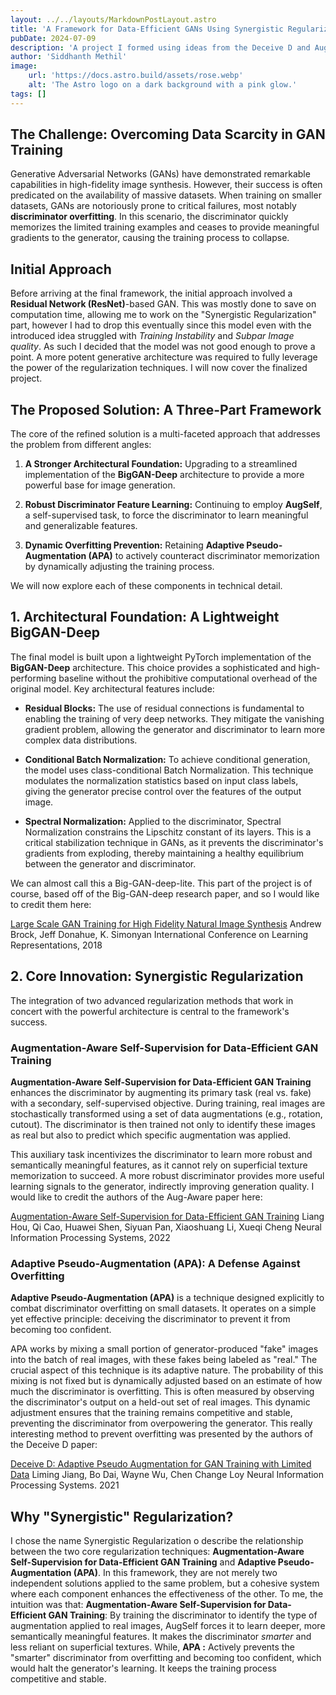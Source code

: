 ```yaml
---
layout: ../../layouts/MarkdownPostLayout.astro
title: 'A Framework for Data-Efficient GANs Using Synergistic Regularization'
pubDate: 2024-07-09
description: 'A project I formed using ideas from the Deceive D and Augmentation Aware Self Supervision Papers'
author: 'Siddhanth Methil'
image:
    url: 'https://docs.astro.build/assets/rose.webp'
    alt: 'The Astro logo on a dark background with a pink glow.'
tags: []
---
```

## The Challenge: Overcoming Data Scarcity in GAN Training
Generative Adversarial Networks (GANs) have demonstrated remarkable capabilities in high-fidelity image synthesis. However, their success is often predicated on the availability of massive datasets.
When training on smaller datasets, GANs are notoriously prone to critical failures, most notably **discriminator overfitting**. In this scenario, the discriminator quickly memorizes the limited training examples and ceases to provide meaningful gradients to the generator, causing the training process to collapse.
## Initial Approach
Before arriving at the final framework, the initial approach involved a **Residual Network (ResNet)**-based GAN. This was mostly done to save on computation time, allowing me to work on the "Synergistic Regularization" part, however I had to drop this eventually since this model even with the introduced idea struggled with *Training Instability* and *Subpar Image quality*. As such I decided that the model was not good enough to prove a point.
A more potent generative architecture was required to fully leverage the power of the regularization techniques.
I will now cover the finalized project.

## The Proposed Solution: A Three-Part Framework

The core of the refined solution is a multi-faceted approach that addresses the problem from different angles:

1.  **A Stronger Architectural Foundation:**  Upgrading to a streamlined implementation of the  **BigGAN-Deep**  architecture to provide a more powerful base for image generation.
    
2.  **Robust Discriminator Feature Learning:**  Continuing to employ  **AugSelf**, a self-supervised task, to force the discriminator to learn meaningful and generalizable features.
    
3.  **Dynamic Overfitting Prevention:**  Retaining  **Adaptive Pseudo-Augmentation (APA)**  to actively counteract discriminator memorization by dynamically adjusting the training process.
    

We will now explore each of these components in technical detail.
## 1.  Architectural Foundation: A Lightweight BigGAN-Deep

The final model is built upon a lightweight PyTorch implementation of the  **BigGAN-Deep**  architecture. This choice provides a sophisticated and high-performing baseline without the prohibitive computational overhead of the original model. Key architectural features include:

-   **Residual Blocks:**  The use of residual connections is fundamental to enabling the training of very deep networks. They mitigate the vanishing gradient problem, allowing the generator and discriminator to learn more complex data distributions.
    
-   **Conditional Batch Normalization:**  To achieve conditional generation, the model uses class-conditional Batch Normalization. This technique modulates the normalization statistics based on input class labels, giving the generator precise control over the features of the output image.
    
-   **Spectral Normalization:**  Applied to the discriminator, Spectral Normalization constrains the Lipschitz constant of its layers. This is a critical stabilization technique in GANs, as it prevents the discriminator's gradients from exploding, thereby maintaining a healthy equilibrium between the generator and discriminator.

We can almost call this a Big-GAN-deep-lite.
This part of the project is of course, based off of the Big-GAN-deep research paper, and so I would like to credit them here:

[Large Scale GAN Training for High Fidelity Natural Image Synthesis](https://www.semanticscholar.org/paper/22aab110058ebbd198edb1f1e7b4f69fb13c0613)
Andrew Brock, Jeff Donahue, K. Simonyan
International Conference on Learning Representations, 2018
## 2.  Core Innovation: Synergistic Regularization

The integration of two advanced regularization methods that work in concert with the powerful architecture is central to the framework's success.

###  Augmentation-Aware Self-Supervision for Data-Efficient GAN Training

**Augmentation-Aware Self-Supervision for Data-Efficient GAN Training**  enhances the discriminator by augmenting its primary task (real vs. fake) with a secondary, self-supervised objective. During training, real images are stochastically transformed using a set of data augmentations (e.g., rotation, cutout). The discriminator is then trained not only to identify these images as real but also to predict which specific augmentation was applied.

This auxiliary task incentivizes the discriminator to learn more robust and semantically meaningful features, as it cannot rely on superficial texture memorization to succeed. A more robust discriminator provides more useful learning signals to the generator, indirectly improving generation quality.
I would like to credit the authors of the Aug-Aware paper here:

[Augmentation-Aware Self-Supervision for Data-Efficient GAN Training](https://www.semanticscholar.org/paper/ea12d7594d62d84ff4095226c66fba655d74e7a2)
Liang Hou, Qi Cao, Huawei Shen, Siyuan Pan, Xiaoshuang Li, Xueqi Cheng
Neural Information Processing Systems, 2022

### Adaptive Pseudo-Augmentation (APA): A Defense Against Overfitting

**Adaptive Pseudo-Augmentation (APA)**  is a technique designed explicitly to combat discriminator overfitting on small datasets. It operates on a simple yet effective principle: deceiving the discriminator to prevent it from becoming too confident.

APA works by mixing a small portion of generator-produced "fake" images into the batch of real images, with these fakes being labeled as "real." The crucial aspect of this technique is its adaptive nature. The probability of this mixing is not fixed but is dynamically adjusted based on an estimate of how much the discriminator is overfitting. This is often measured by observing the discriminator's output on a held-out set of real images. This dynamic adjustment ensures that the training remains competitive and stable, preventing the discriminator from overpowering the generator.
This really interesting method to prevent overfitting was presented by the authors of the Deceive D paper:

[Deceive D: Adaptive Pseudo Augmentation for GAN Training with Limited Data](https://www.semanticscholar.org/paper/ba0eb489230fd50cb2848732e27424b77124ddcf)
Liming Jiang, Bo Dai, Wayne Wu, Chen Change Loy
Neural Information Processing Systems. 2021
## Why "Synergistic" Regularization?
I chose the name Synergistic Regularization o describe the relationship between the two core regularization techniques: **Augmentation-Aware Self-Supervision for Data-Efficient GAN Training** and **Adaptive Pseudo-Augmentation (APA)**. In this framework, they are not merely two independent solutions applied to the same problem, but a cohesive system where each component enhances the effectiveness of the other.
To me, the intuition was that:
**Augmentation-Aware Self-Supervision for Data-Efficient GAN Training**: By training the discriminator to identify the type of augmentation applied to real images, AugSelf forces it to learn deeper, more semantically meaningful features. It makes the discriminator _smarter_ and less reliant on superficial textures.
While,
**APA :** Actively prevents the "smarter" discriminator from overfitting and becoming too confident, which would halt the generator's learning. It keeps the training process competitive and stable.